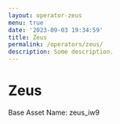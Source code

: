 ```yaml
---
layout: operator-zeus
menu: true
date: '2023-09-03 19:34:59'
title: Zeus
permalink: /operators/zeus/
description: Some description.
---
```


# Zeus

Base Asset Name: zeus_iw9